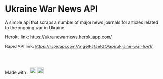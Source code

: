 # Ukraine War News API

A simple api that scraps a number of major news journals for articles related to the ongoing war in Ukraine

Heroku link:
https://ukrainewarnews.herokuapp.com/

Rapid API link:
https://rapidapi.com/AngelRafaelGO/api/ukraine-war-live1/


<br/><br/>

Made with :
<a href="https://developer.mozilla.org/en-US/docs/Web/JavaScript" title="JavaScript"><img src="https://github.com/tomchen/stack-icons/blob/master/logos/javascript.svg" alt="JavaScript" width="21px" height="21px"></a>
<a href="https://nodejs.org/" title="Node.js"><img src="https://github.com/tomchen/stack-icons/blob/master/logos/nodejs-icon.svg" alt="Node.js" width="21px" height="21px"></a>
